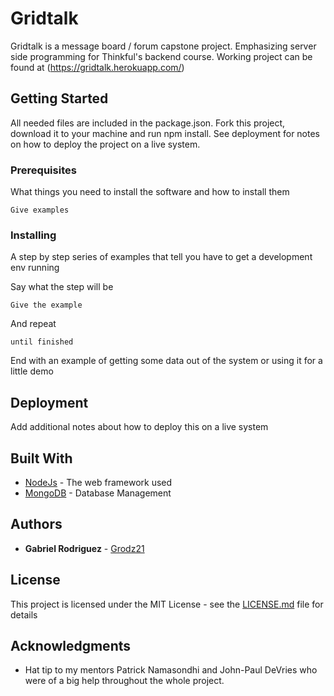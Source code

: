 # Gridtalk

Gridtalk is a message board / forum capstone project. Emphasizing server side programming for Thinkful's backend course.
Working project can be found at (https://gridtalk.herokuapp.com/)

## Getting Started

All needed files are included in the package.json.  Fork this project, download it to your machine and run npm install. See deployment for notes on how to deploy the project on a live system.

### Prerequisites

What things you need to install the software and how to install them

```
Give examples
```

### Installing

A step by step series of examples that tell you have to get a development env running

Say what the step will be

```
Give the example
```

And repeat

```
until finished
```

End with an example of getting some data out of the system or using it for a little demo

## Deployment

Add additional notes about how to deploy this on a live system

## Built With

* [NodeJs](https://nodejs.org/en/) - The web framework used
* [MongoDB](https://www.mongodb.com/) - Database Management

## Authors

* **Gabriel Rodriguez** - [Grodz21](https://github.com/grodz21)

## License

This project is licensed under the MIT License - see the [LICENSE.md](LICENSE.md) file for details

## Acknowledgments

* Hat tip to my mentors Patrick Namasondhi and John-Paul DeVries who were of a big help throughout the whole project. 

